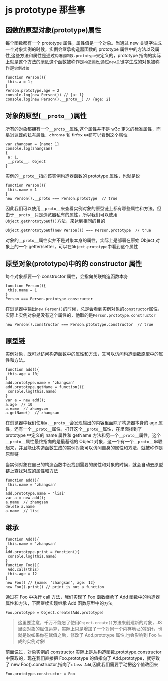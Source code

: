 # js prototype 那些事

## 函数的原型对象(prototype)属性

每个函数都有一个 prototype 属性，属性值是一个对象。当通过 new 关键字生成一个对象实例的时候，实例会继承构造器函数的 prototype 属性中的方法以及属性,这些方法和属性是通过`构造器函数.prototype`来定义的，prototype 指向的实际上就是这个方法的`原型`,这个函数被称作是`构造函数`,通过`new`关键字生成的对象被称作是`实例对象`

```
function Person(){
 this.a = 1;
}
Person.prototype.age = 2
console.log(new Person()) // {a: 1}
console.log(new Person().__proto__) // {age: 2}
```

## 对象的原型(`__proto__`)属性

所有的对象都拥有一个`__proto__`属性,这个属性并不是 w3c 定义的标准属性，而是浏览器的私有属性，chrome 和 firfox 中都可以看到这个属性

```
var zhangsan = {name: 1}
console.log(zhangsan)
{
 a: 1,
 __proto__: Object
}
```

实例的`__proto__`指向该实例构造器函数的 prototype 属性，也就是说

```
function Person(){
 this.name = 1
}
new Person().__proto === Person.prototype  // true
```

因此我们可以使用`__proto__`来查看实例对象的原型链上都有哪些属性和方法。但由于`__proto__`只是浏览器私有的属性，所以我们可以使用`Object.getPrototypeOf()`方法，来达到相同的目的

```
Object.getPrototypeOf(new Person()) === Person.prototype  // true
```

对象的`__proto__`属性实并不是对象本身的属性，实际上是部署在原始 Object 对象上的一个 getter/setter，可以在`Object.prototype`中看到这个属性

## 原型对象(prototype)中的的 constructor 属性

每个对象都要一个 constructor 属性，会指向关联构造函数本身

```
function Person(){
 this.name = 1
}
Person === Person.prototype.constructor
```

在浏览器中输出`new Person()`的时候，总是会看到实例对象的`constructor`属性，实际上实例对象是没有这个属性的，他取的是`Person.prototype.constructor`

```
new Person().constructor === Person.ptototype.constructor  // true
```

## 原型链

实例对象，既可以访问构造函数中的属性和方法，又可以访问构造函数原型中的属性和方法。

```
function add(){
 this.age = 10;
}
add.prototype.name = 'zhangsan'
add.prototype.getName = function(){
 console.log(this.name)
}
var a = new add();
a.age  // 10
a.name  // zhangsan
a.getName()  // zhangsan
```

在浏览器中我们使用`a.__proto__`会发现输出的内容里面除了构造器本身的 age 属性，还有一个`__proto__`属性，打开这个`__proto__`属性，在里面找到了 prototype 中定义的 name 属性和 getName 方法和另一个`__proto__`属性，这个`__proto__`属性最终指向的是最基础的 Object 对象，这一个有一个`__proto__`串联起来，并且能让构造函数生成的实例对象可以访问自身的属性和方法，就被称作是原型链

当实例对象在自己的构造函数中没找到需要的属性和对象的时候，就会自动去原型链上查找对应的属性和方法

```
function add(){
 this.name = 'zhangsan'
}
add.prototype.name = 'lisi'
var a = new add();
a.name  // zhangsan
delete a.name
a.name  // lisi
```

## 继承

```
function Add(){
 this.name = 'zhangsan'
}
Add.prototype.print = function(){
 console.log(this.name)
}
function Foo(){
 Add.call(this)
 this.age = 12
}
new Foo() // {name: 'zhangsan', age: 12}
new Foo().print() // print is not a function
```

通过在 Foo 中执行 call 方法，我们实现了 Foo 函数继承了 Add 函数中的构造器属性和方法，下面继续实现继承 Add 函数原型中的方法

```
Foo.prototype = Object.create(Add.prototype)
```

> 这里要注意，千万不能忘了使用`Object.create()`方法来创建新的对象，JS 里面对象的赋值运算，实际上只是增加了一个对同一个内存地址的指针，也就是说如果你在赋值之后，修改了 Add.prototype 属性,也会影响到 Foo 生成的实例对象!

前面说过，对象实例的 constructor 实际上是从构造函数.prototype.constructor 中获取的，现在我们直接把 Foo.prototype 的值指向了 Add.prototype，就导致了 new Foo().constructor,指向了`class Add`,因此我们需要手动把这个值改回来

```
Foo.prototype.constructor = Foo
```
